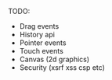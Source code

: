 TODO:
- Drag events
- History api
- Pointer events
- Touch events
- Canvas (2d graphics)
- Security (xsrf xss csp etc)
